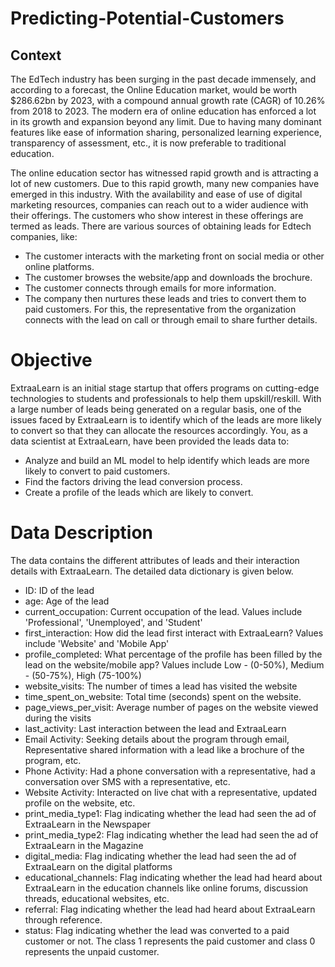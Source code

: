 # Predicting-Potential-Customers

## Context

The EdTech industry has been surging in the past decade immensely, and according to a forecast, the Online Education market, would be worth $286.62bn by 2023, with a compound annual growth rate (CAGR) of 10.26% from 2018 to 2023. The modern era of online education has enforced a lot in its growth and expansion beyond any limit. Due to having many dominant features like ease of information sharing, personalized learning experience, transparency of assessment, etc., it is now preferable to traditional education.

The online education sector has witnessed rapid growth and is attracting a lot of new customers. Due to this rapid growth, many new companies have emerged in this industry. With the availability and ease of use of digital marketing resources, companies can reach out to a wider audience with their offerings. The customers who show interest in these offerings are termed as leads. There are various sources of obtaining leads for Edtech companies, like:

- The customer interacts with the marketing front on social media or other online platforms.
- The customer browses the website/app and downloads the brochure.
- The customer connects through emails for more information.
- The company then nurtures these leads and tries to convert them to paid customers. For this, the representative from the organization connects with the lead on call or through email to share further details. 

# Objective

ExtraaLearn is an initial stage startup that offers programs on cutting-edge technologies to students and professionals to help them upskill/reskill. With a large number of leads being generated on a regular basis, one of the issues faced by ExtraaLearn is to identify which of the leads are more likely to convert so that they can allocate the resources accordingly. You, as a data scientist at ExtraaLearn, have been provided the leads data to:

- Analyze and build an ML model to help identify which leads are more likely to convert to paid customers.
- Find the factors driving the lead conversion process.
- Create a profile of the leads which are likely to convert.

# Data Description

The data contains the different attributes of leads and their interaction details with ExtraaLearn. The detailed data dictionary is given below.

- ID: ID of the lead
- age: Age of the lead
- current_occupation: Current occupation of the lead. Values include 'Professional', 'Unemployed', and 'Student'
- first_interaction: How did the lead first interact with ExtraaLearn? Values include 'Website' and 'Mobile App'
- profile_completed: What percentage of the profile has been filled by the lead on the website/mobile app? Values include Low - (0-50%), Medium - (50-75%), High (75-100%)
- website_visits: The number of times a lead has visited the website
- time_spent_on_website: Total time (seconds) spent on the website.
- page_views_per_visit: Average number of pages on the website viewed during the visits
- last_activity: Last interaction between the lead and ExtraaLearn
- Email Activity: Seeking details about the program through email, Representative shared information with a lead like a brochure of the program, etc.
- Phone Activity: Had a phone conversation with a representative, had a conversation over SMS with a representative, etc.
- Website Activity: Interacted on live chat with a representative, updated profile on the website, etc.
- print_media_type1: Flag indicating whether the lead had seen the ad of ExtraaLearn in the Newspaper
- print_media_type2: Flag indicating whether the lead had seen the ad of ExtraaLearn in the Magazine
- digital_media: Flag indicating whether the lead had seen the ad of ExtraaLearn on the digital platforms
- educational_channels: Flag indicating whether the lead had heard about ExtraaLearn in the education channels like online forums, discussion threads, educational websites, etc.
- referral: Flag indicating whether the lead had heard about ExtraaLearn through reference.
- status: Flag indicating whether the lead was converted to a paid customer or not. The class 1 represents the paid customer and class 0 represents the unpaid customer.
